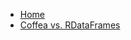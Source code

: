 * [Home](https://github.com/jniedzie/SVJanalysis/wiki)
* [Coffea vs. RDataFrames](https://github.com/jniedzie/SVJanalysis/wiki/Coffea-vs.-RDataFrame)